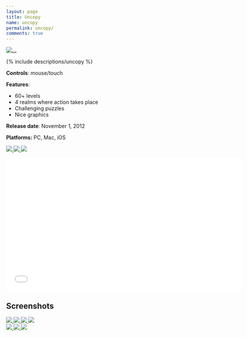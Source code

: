 ```yaml
---
layout: page
title: Uncopy
name: uncopy
permalink: uncopy/
comments: true
---
```


<div class="row">
	<div class="col-xs-2">
		<a class="thumbnail lightbox" href="/images/uncopy/boxshot.png" target="_blank">
			<img src="/images/uncopy/boxshot.png" alt="...">
		</a>
	</div>
	<div class="col-xs-9">
		<p>
			{% include descriptions/uncopy %}
		</p>
		<p><b>Controls</b>: mouse/touch</p>
		<p>
			<b>Features</b>:<br/>
			<ul>
				<li>60+ levels</li>
				<li>4 realms where action takes place</li>
				<li>Challenging puzzles</li>
				<li>Nice graphics</li>
			</ul>
		</p>
		<p><b>Release date</b>: November 1, 2012<br/></p>
		<p><b>Platforms:</b> PC, Mac, iOS</p>
		<p>
			<a target="_blank" href="https://itunes.apple.com/us/app/uncopy/id634479830?ls=1&mt=8">
				<img src="/images/appstore_btn.png" class="store-button-image">
			</a>
			<a target="_blank" href="https://itunes.apple.com/us/app/uncopy/id574202836?l=ru&ls=1&mt=12">
				<img src="/images/mac_appstore_btn.png" class="store-button-image">
			</a>
			<a target="_blank" href="http://www.desura.com/games/uncopy">
				<img src="/images/desura_btn.png" class="store-button-image">
			</a>
		</p>
	</div>
</div>

<div class="row text-center">
	<iframe class="margined20" width="640" height="360" src="//www.youtube.com/embed/OzyMXuluPn8" frameborder="0" allowfullscreen></iframe>
</div>

<div class="row">
	<div class="col-xs-12">
		<h2>Screenshots</h2>
		<div class="col-xs-6">
			<a class="thumbnail lightbox" rel="gallery" href="/images/uncopy/screenshot1.png" target="_blank">
				<img src="/images/uncopy/screenshot1.png"/>
			</a>
			<a class="thumbnail lightbox" rel="gallery" href="/images/uncopy/screenshot3.png" target="_blank">
				<img src="/images/uncopy/screenshot3.png"/>
			</a>
			<a class="thumbnail lightbox" rel="gallery" href="/images/uncopy/screenshot5.png" target="_blank">
				<img src="/images/uncopy/screenshot5.png"/>
			</a>
			<a class="thumbnail lightbox" rel="gallery" href="/images/uncopy/screenshot7.png" target="_blank">
				<img src="/images/uncopy/screenshot7.png"/>
			</a>
		</div>
		<div class="col-xs-6">
			<a class="thumbnail lightbox" rel="gallery" href="/images/uncopy/screenshot2.png" target="_blank">
				<img src="/images/uncopy/screenshot2.png"/>
			</a>
			<a class="thumbnail lightbox" rel="gallery" href="/images/uncopy/screenshot4.png" target="_blank">
				<img src="/images/uncopy/screenshot4.png"/>
			</a>
			<a class="thumbnail lightbox" rel="gallery" href="/images/uncopy/screenshot6.png" target="_blank">
				<img src="/images/uncopy/screenshot6.png"/>
			</a>
		</div>
	</div>
</div>
